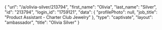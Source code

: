 {
    "url": "\/a\/olivia-silver\/213794",
    "first_name": "Olivia",
    "last_name": "Silver",
    "id": "213794",
    "login_id": "1759121",
    "data": {
        "profilePhoto": null,
        "job_title": "Product Assistant - Charter Club Jewelry"
    },
    "type": "captivate",
    "layout": "ambassador",
    "title": "Olivia Silver"
}